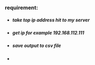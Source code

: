 ### requirement:

- ##### take top ip address hit to my server
- ##### get ip for example 192.168.112.111
- ##### save output to csv file
- ##### 